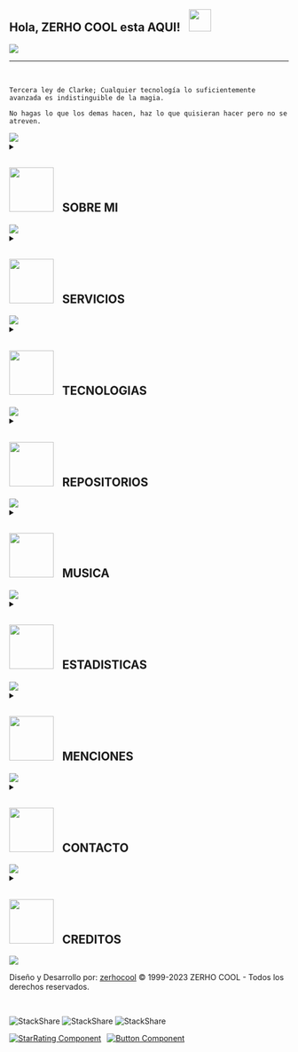 <!DOCTYPE html>
<html
 >
  <head>
    <meta charset="UTF-8"/>
    <meta content="width=device-width, initial-scale=1" name="viewport" />
    <meta name="DC.Language" scheme="RFC1766" content="Spanish">
    <meta name="autor" content="Andres Antonio Cardoso">
    <meta name="reply-to" content="info@zerhocool.com">
    <link rev="made" href="mailto:info@zerhocool.com">
    <meta name="description" content="Andres Antonio Cardoso, Developer full stack">
    <meta name="copyright" content="Propietario del copyright" />
    <meta name="keywords" contennt="desarrollo web, website, front end developer">
    <meta name="Resource-type" content="Index">
    <meta name="Revisit-after" content="1 days">
    <meta name="robots" content="all">
  </head>
   
  <body>
<!-- INICIO INTRO -->
<h2>Hola, ZERHO COOL esta AQUI!⠀<img src="https://cdn.discordapp.com/attachments/1072960128820715602/1072966853812564079/sirena.gif" width="40px"></h2>

<img src="https://cdn.discordapp.com/attachments/1072960128820715602/1090074450499743794/Banner_-ZERHO-2.png">

---
<br>
<!-- FINAL INTRO -->
<!-- INICIO FRASE -->

`Tercera ley de Clarke; Cualquier tecnología lo suficientemente avanzada es indistinguible de la magia.`
  
`No hagas lo que los demas hacen, haz lo que quisieran hacer pero no se atreven.`<br>

<img src="https://i.imgur.com/BsT3Qux.gif">
<!-- FINAL FRASE -->
<!-- INICIO SOBRE MI -->
<details>
  <summary>
    <h2><img src="https://cdn.discordapp.com/attachments/1072960128820715602/1089907560846467112/magic-trick-dynamic-premium.png" width="80px">⠀SOBRE MI</h2>
  </summary>
  <img src="https://cdn.discordapp.com/attachments/1072960128820715602/1089633960667140236/left.webp" width="50px"> QUIEN
  SOY!! <img src="https://cdn.discordapp.com/attachments/1072960128820715602/1089633960893612092/right.webp" width="50px">
  
  <br>
  <br>
  
  <em> 📌- Soy un Developer **Full STACK** Freelancer de la vieja escuela, que desde que descubri UNIX quede fascinado,
    con el poder del **CODIGO Y MANEJO DE CONSOLA** con más de una década de experiencia trabajo con agencias en Girona,
    Cataluña, España creando sitios web interactivos ricos, de alto rendimiento que funcionan en todas las plataformas y
    dispositivos.</em>
  
  <em> 📌- Aunque estoy muy familiarizado con el uso de framework, mis sitios web están codificados principalmente a mano
    con **HTML5, CSS3, JavaScript y NEXT.JS.**</em> 
  
   <em> 📌- Con un fuerte énfasis en la "Mejora progresiva", busco formas creativas de ampliar los límites del código
    front-end del sitio web sin comprometer el soporte y el rendimiento del navegador.</em> 
  
   <em> 📌- Complemento con mi actividad con Diseño Grafico y Videomotion en una búsqueda por mantenerme siempre actualizado,
    leo libros, asisto a conferencias y reuniones.</em>
  
  ---
  
<details>
  <summary>
  <h3> 🏫 Educacion </h3>
  </summary>
  
- ↣｜🔮｜ Developer en Python / Google Cloud / AWS<br/>
- ↣｜🔮｜ Diseñador Grafico<br/>
- ↣｜🔮｜ Trofeos<br/>  

<img src="https://cdn.discordapp.com/attachments/1072960128820715602/1090101712565583902/Banner_-ZERHO-3.png">


</details>
  
<details>
  <summary>
  <h3> 🖥️ Empresa </h3>
  </summary>   

 
- ↣｜🍀｜<em>En Argentina funde mi empresa © ZERHO COOL en 1999, luego en 2022 emigre a España donde actualmente trabajo como Autonomo - Freelancer en diferentes empresas.</em>
  
- ↣｜🍀｜<em>Busco colaborar en proyectos de código abierto/comerciales.</em>
  
- ↣｜🍀｜<em>Empresa con las cuales trabajo: Spark AU, Ralarsa Holding Sl, Staubli Española Sa, Estabanell Impulsa S.a, Pruna Motor Sl, La Perla Del Valles Sa, Saria Bio-industries España Sl, Gralla Motors S.a.</em>

  
</details>
  
<details>
  <summary>
  <h3> 📚 Hobbies </h3>
  </summary>

- ↣｜💎｜<em>Sistema operativo favorito: ARCH Linux personalizado.</em>
  
- ↣｜💎｜<em>Lenguaje de programacion: Python, NEXT.JS.</em>

- ↣｜💎｜<em>Seguridad informatica.</em>

- ↣｜💎｜<em>Fotografia y Edicion de Video.</em>

- ↣｜💎｜<em>Viajar y conocer nuevas culturas.</em>

- ↣｜💎｜<em>Mejorando mi nivel de Ingles y algo de Catalan.</em>

</details>
</details>

<img src="https://i.imgur.com/BsT3Qux.gif">
<!-- FINAL SOBRE MI -->
<!-- INICIO SERVICIOS -->
<details>
  <summary>
    <h2><img src="https://cdn.discordapp.com/attachments/1072960128820715602/1089908094093504562/fire-dynamic-premium.png" width="80px">⠀SERVICIOS</h2>
  </summary>
 
 `NUESTROS SERVICIOS.`

<details>
  <summary>
<h4><img src="https://cdn.discordapp.com/attachments/1072960128820715602/1090435408954929252/1054981658442477639.gif" width="20px">⠀Area Diseño:</h4> 
  </summary>
  

`GESTIONAMOS LA IDENTIDAD DE MARCA, DESDE SU CONSEPTO GRAFICO HASTA LA EXPERIENCIA QUE TENDRA EL POTENCIAL CLIENTE.` 

✔ Manual de Marca, Logotipo y Sistema gráfico.

✔ Brochure institucional, Catálogos.

✔ Afiches y Folletos.

✔  Packaging y Etiquetas.  

<img src="https://cdn.discordapp.com/attachments/1072960128820715602/1090101712565583902/Banner_-ZERHO-3.png">

</details>
  
<details>
  <summary>
<h4><img src="https://cdn.discordapp.com/attachments/1072960128820715602/1090435408954929252/1054981658442477639.gif" width="20px">⠀Area Programacion:</h4> 
  </summary>   

 
`SITIOS WEBS DESARROLLADOS, PENSADOS EN LA EXPERIENCIA DE USUARIO Y OPTIMIZADOS PARA SU RAPIDA VISUALIZACION EN DISPOSITIVOS.`

✔ Todos los website son testeados en un entorno real. 

✔ Diseño de Sitios Web Institucionales. 

✔ Diseño de Landing Pages y Newsletters.

✔ E-commerce para venta de servicios o productos.

✔ E-Learning

<img src="https://cdn.discordapp.com/attachments/1072960128820715602/1090101712565583902/Banner_-ZERHO-3.png">

</details>
  
✔ Nuestro servicios estan expresados en Euros ⭐

✔ Puedes solicitar un presupuesto personalizado SIN CARGO ⭐
<br>

</details>

<img src="https://i.imgur.com/BsT3Qux.gif">
<!-- FINAL SERVICIOS -->
<!-- INICIO TECNOLOGIA -->
<details>
  <summary>
   <h2><img src="https://cdn.discordapp.com/attachments/1072960128820715602/1089900074747838464/computer-dynamic-premium.png" width="80px">⠀TECNOLOGIAS</h2>
  </summary>

`ESTOS SON LOS PROGRAMAS CON LOS CUALES TRABAJO EN MIS PROYECTOS.`<img
  src="https://media2.giphy.com/media/QssGEmpkyEOhBCb7e1/giphy.gif?cid=ecf05e47a0n3gi1bfqntqmob8g9aid1oyj2wr3ds3mg700bl&rid=giphy.gif"
  width="50px">

<br>

<p align="left"> 

<p><img src="https://readme-components.vercel.app/api?component=logo&amp;logo=linux" alt="techstack logo"><img src="https://readme-components.vercel.app/api?component=logo&amp;logo=python" alt="techstack
logo"><img src="https://readme-components.vercel.app/api?component=logo&amp;logo=flask" alt="techstack
logo">
<img src="https://readme-components.vercel.app/api?component=logo&amp;logo=java" alt="techstack logo"><img src="https://readme-components.vercel.app/api?component=logo&amp;logo=JavaScript" alt="techstack
logo"> <img src="https://readme-components.vercel.app/api?component=logo&amp;logo=typescript" alt="techstack
logo"> <img src="https://readme-components.vercel.app/api?component=logo&amp;logo=archlinux" alt="techstack
logo"><img src="https://readme-components.vercel.app/api?component=logo&amp;logo=android" alt="techstack
logo"> <img src="https://readme-components.vercel.app/api?component=logo&amp;logo=swift" alt="techstack
logo"></p>

<br>

<p><img src="https://readme-components.vercel.app/api?component=logo&amp;logo=html5" alt="techstack logo"><img src="https://readme-components.vercel.app/api?component=logo&amp;logo=css3" alt="techstack
logo">
<img src="https://readme-components.vercel.app/api?component=logo&amp;logo=bootstrap" alt="techstack logo"><img src="https://readme-components.vercel.app/api?component=logo&amp;logo=sass" alt="techstack
logo"> <img src="https://readme-components.vercel.app/api?component=logo&amp;logo=tailwindcss" alt="techstack
logo"><img src="https://readme-components.vercel.app/api?component=logo&amp;logo=vue.js" alt="techstack
logo"><img src="https://readme-components.vercel.app/api?component=logo&amp;logo=react" alt="techstack
logo"><img src="https://readme-components.vercel.app/api?component=logo&amp;logo=next.js" alt="techstack
logo"><img src="https://readme-components.vercel.app/api?component=logo&amp;logo=node.js" alt="techstack
logo"><img src="https://readme-components.vercel.app/api?component=logo&amp;logo=fastapi" alt="techstack
logo"> <img src="https://readme-components.vercel.app/api?component=logo&amp;logo=webpack" alt="techstack
logo"></p>

<br>

<p><img src="https://readme-components.vercel.app/api?component=logo&amp;logo=django" alt="techstack logo"><img src="https://readme-components.vercel.app/api?component=logo&amp;logo=docker" alt="techstack
logo">
<img src="https://readme-components.vercel.app/api?component=logo&amp;logo=php" alt="techstack logo"><img src="https://readme-components.vercel.app/api?component=logo&amp;logo=mysql" alt="techstack
logo"><img src="https://readme-components.vercel.app/api?component=logo&amp;logo=mariadb" alt="techstack
logo">
<img src="https://readme-components.vercel.app/api?component=logo&amp;logo=github" alt="techstack logo"><img src="https://readme-components.vercel.app/api?component=logo&amp;logo=apache" alt="techstack
logo"> <img src="https://readme-components.vercel.app/api?component=logo&amp;logo=vercel" alt="techstack
logo"> <img src="https://readme-components.vercel.app/api?component=logo&amp;logo=nginx" alt="techstack
logo"> <img src="https://readme-components.vercel.app/api?component=logo&amp;logo=firebase" alt="techstack
logo"> <img src="https://readme-components.vercel.app/api?component=logo&amp;logo=googlecloud" alt="techstack
logo"></p>


<br>

<p><img src="https://readme-components.vercel.app/api?component=logo&amp;logo=adobeillustrator" alt="techstack logo"> <img src="https://readme-components.vercel.app/api?component=logo&amp;logo=adobephotoshop" alt="techstack logo"> <img src="https://readme-components.vercel.app/api?component=logo&amp;logo=adobeindesign" alt="techstack logo"> <img src="https://readme-components.vercel.app/api?component=logo&amp;logo=adobepremierepro" alt="techstack
logo"></p>
</p>

</details>

<img src="https://i.imgur.com/BsT3Qux.gif">
<!-- FINAL TECNOLOGIA -->
<!-- INICIO REPOSITORIOS -->
<details>
  <summary>
    <h2><img src="https://cdn.discordapp.com/attachments/1072960128820715602/1089896602799456256/locker-dynamic-premium.png" width="80px">⠀REPOSITORIOS</h2>
  </summary>

`LOS REPOSITORIOS SE VAN ACTUALIZANDO DE FORMA AUTOMATICA.`<img src="https://media.giphy.com/media/xFkgeu7dhfgqqxJqmj/giphy.gif" width="100px">

<a href="https://github.com/zerhocool/github-readme-statc">
  <img align="center" src="https://github-readme-stats.vercel.app/api/pin/?username=zerhocool&repo=github-readme-statc" />
</a>
⠀
<a href="https://github.com/zerhocool/NEXT.JS">
  <img align="center" src="https://github-readme-stats.vercel.app/api/pin/?username=zerhocool&repo=NEXT.JS" />
</a>

<a href="https://github.com/zerhocool/MODULOS">
  <img align="center" src="https://github-readme-stats.vercel.app/api/pin/?username=zerhocool&repo=MODULOS" />
</a>
⠀
<a href="https://github.com/zerhocool/PORFOLIO">
  <img align="center" src="https://github-readme-stats.vercel.app/api/pin/?username=zerhocool&repo=PORFOLIO" />
</a>

<a href="https://github.com/zerhocool/JAVASCRIPT">
  <img align="center" src="https://github-readme-stats.vercel.app/api/pin/?username=zerhocool&repo=JAVASCRIPT" />
</a>
⠀
<a href="https://github.com/zerhocool/FOTOGRAFIA1">
  <img align="center" src="https://github-readme-stats.vercel.app/api/pin/?username=zerhocool&repo=FOTOGRAFIA1" />
</a>

</details>

<img src="https://i.imgur.com/BsT3Qux.gif">
<!-- FINAL REPOSITORIOS -->
<!-- INICIO MUSICA -->
<details>
  <summary>
     <h2><img src="https://cdn.discordapp.com/attachments/1072960128820715602/1089901613851889715/headphone-dynamic-premium.png" width="80px">⠀MUSICA</h2>
  </summary>

`MUSICA QUE ME GUSTA ESCUCHAR CUANDO ESTOY PROGRAMANDO.`<img src="https://cdn.discordapp.com/attachments/1072960128820715602/1089601406903795874/youtube.gif" width="70px" height="25px">

<p align="center"><a href="https://www.youtube.com/watch?v=or047P2NOjc" target="blank"><img align="center" width="200px" src="https://i.ytimg.com/vi/or047P2NOjc/hqdefault.jpg?sqp=-oaymwEjCNACELwBSFryq4qpAxUIARUAAAAAGAElAADIQj0AgKJDeAE=&rs=AOn4CLBn-SLFQ2CqC2-qzl5daHS-Mu2AZA"/></a>&nbsp;&nbsp;
<a href="https://www.youtube.com/watch?v=RbJg7YLqJk8" target="blank"><img align="center" width="200px" src="https://i.ytimg.com/vi/RbJg7YLqJk8/hqdefault.jpg?sqp=-oaymwEjCNACELwBSFryq4qpAxUIARUAAAAAGAElAADIQj0AgKJDeAE=&rs=AOn4CLCVDKL6v32wnUCY5-idSc7RBUNHyA"/></a>&nbsp;&nbsp;
<a href="https://www.youtube.com/watch?v=P80jClbpHZg" target="blank"><img align="center" width="200px" src="https://i.ytimg.com/vi/P80jClbpHZg/hqdefault.jpg?sqp=-oaymwEjCNACELwBSFryq4qpAxUIARUAAAAAGAElAADIQj0AgKJDeAE=&rs=AOn4CLADY3A6T0TqnvZMQEDgWRsCW9Uyew"/></a>&nbsp;&nbsp;
</p>

</details>

<img src="https://i.imgur.com/BsT3Qux.gif">
<!-- FINAL MUSICA -->
<!-- INICIO ESTADISTICAS -->
<details>
  <summary>
     <h2><img src="https://cdn.discordapp.com/attachments/1072960128820715602/1089902948231950346/chart-dynamic-premium.png" width="80px">⠀ESTADISTICAS</h2>
  </summary>

`¡OBTEN TUS ESTADISTICAS DE GITHUB GENERADAS DIARIAMENTE EN TU README!.`<img src="https://media0.giphy.com/media/cNZqrH5IzOG0xrlWks/giphy.gif?cid=ecf05e47map255q427en9uprqc1sb0unjq5k4fnqg5pmhhs4&rid=giphy.gif&ct=s" width="30px">

![Horas de Codigo](http://img.shields.io/badge/Horas%20de%20Codigo-157.625%20hrs%2017%20mins%20-blue)⠀⠀⠀![Lineas de codigo](https://img.shields.io/badge/Lineas%20de%20codigo%20-40.3%20million%20lineas%20de%20codigo-blue)⠀⠀⠀[![wakatime](https://wakatime.com/badge/user/2cd63de2-230b-4e9f-88d4-54d9ea9b43a5.svg)](https://wakatime.com/@2cd63de2-230b-4e9f-88d4-54d9ea9b43a5)

<a href="https://visitcount.itsvg.in">
  <img src="https://visitcount.itsvg.in/api?id=zerhocool&label=Profile%20Views&color=7&icon=2&pretty=false" />
</a>

<br/>
<img src="https://user-images.githubusercontent.com/73097560/115834477-dbab4500-a447-11eb-908a-139a6edaec5c.gif">

<br/>
<div align="center">
<a href="https://www.zerhocool.com/"><img height="137px" src="https://github-readme-stats.vercel.app/api?username=zerhocool&hide_title=true&hide_border=true&show_icons=true&include_all_commits=true&count_private=true&line_height=21&text_color=000&icon_color=000&bg_color=0,ea6161,ffc64d,fffc4d,52fa5a&theme=graywhite" />⠀⠀<img height="137px" src="https://github-readme-stats.vercel.app/api/top-langs/?username=zerhocool&hide=html&hide_title=true&hide_border=true&layout=compact&langs_count=6&exclude_repo=comp426,Redventures-Movie-Quotes&text_color=000&icon_color=fff&bg_color=0,52fa5a,4dfcff,c64dff&theme=graywhite" /></a>

<br/>
<img src="https://github-profile-trophy.vercel.app/?username=zerhocool" style="height: 200px"  />
</div>  
<br/>
<img src="https://user-images.githubusercontent.com/73097560/115834477-dbab4500-a447-11eb-908a-139a6edaec5c.gif">
<br/>
<div align="center">
<img src="http://github-profile-summary-cards.vercel.app/api/cards/profile-details?username=zerhocool&theme=2077" style="height: 200px"  />    
</div>  
 <h2 align="left">⚡Activity Graph:</h2>
  <a><img alt="Ajay Activity Graph" src="https://github-readme-activity-graph.cyclic.app/graph?username=zerhocool&theme=react-dark&hide_border=true" /></a>

 </details>

<img src="https://i.imgur.com/BsT3Qux.gif">
<!-- FINAL ESTADISTICAS -->
<!-- INICIO MENCIONES -->
<details>
  <summary>
    <h2><img src="https://cdn.discordapp.com/attachments/1072960128820715602/1089903368316661760/megaphone-dynamic-premium.png" width="80px">⠀MENCIONES</h2>
  </summary>

`MUCHAS GRACIAS A LAS PERSONAS QUE HICIERON REFERENCIA A ESTE REPOSITORIO AQUI.`<img
  src="https://cdn.discordapp.com/emojis/1054895060610728006.gif?size=44&quality=lossless" width="30px">
<!-- MENTIONS-LIST:START -->
<a href="https://github.com/zerhocool"><img src="https://github.com/zerhocool.png?size=96" alt="zerhocool" width="96px" height="96px" /></a>

</details>

<img src="https://i.imgur.com/BsT3Qux.gif">
<!-- FINAL MENCIONES -->
<!-- INICIO CONTACTO -->
<details>
  <summary>
    <h2><img src="https://cdn.discordapp.com/attachments/1072960128820715602/1089902948231950346/chart-dynamic-premium.png" width="80px">⠀CONTACTO</h2>
  </summary>

`UNICOS MEDIOS DE CONTACTO.`<img src="https://raw.githubusercontent.com/nixin72/nixin72/master/wave.gif" width="50px"> 

<br/>

<p align="center">
  <a href="https://discord.gg/wsTRGjteJ5"><img width="90px" alt="Discord" title="https://https://discord.gg/wsTRGjteJ5" src="https://cdn.discordapp.com/attachments/1072960128820715602/1089914364959654072/target-dynamic-premium.png"/></a>
  &#8287;&#8287;&#8287;&#8287;&#8287;
  <a href="https://github.com/zerhocool"><img width="90px" alt="Github" title="https://github.com/zerhocool" src="https://cdn.discordapp.com/attachments/1072960128820715602/1089914843194208296/medal-dynamic-premium.png"/></a>
  &#8287;&#8287;&#8287;&#8287;&#8287;
  <a href="https://t.me/zerhocool" alt="Telegram" title="https://t.me/zerhocool"><img width="90px" src="https://cdn.discordapp.com/attachments/1072960128820715602/1089912839168344166/chat-text-dynamic-premium.png"/></a>
  &#8287;&#8287;&#8287;&#8287;&#8287;
  <a href="https://api.whatsapp.com/send?phone=5491132578591&text=Hola,%20en%20qu%C3%A9%20podemos%20ayudarte?"><img width="90px" alt="Whatsaap" title="https://api.whatsapp.com/send?phone=5491132578591&text=Hola,%20en%20qu%C3%A9%20podemos%20ayudarte?" src="https://cdn.discordapp.com/attachments/1072960128820715602/1089912838971203785/mobile-dynamic-premium.png"></a>
  &#8287;&#8287;&#8287;&#8287;&#8287;
  <a href="zerhocool@gmail.com"><img width="90px" alt="Email" title="zerhocool@gmail.com" src="https://cdn.discordapp.com/attachments/1072960128820715602/1089911296188743780/at-dynamic-premium.png"/></a>
  &#8287;&#8287;&#8287;&#8287;&#8287;
  <a href="http://zerhocool.com"><img width="90px" alt="Website" title="http://zerhocool.com" src="https://cdn.discordapp.com/attachments/1072960128820715602/1090424324873269328/bulb-dynamic-premium.png"/></a>
  <a href="#"><img width="90px" alt="Ubicacion" title="España,Girona" src="https://cdn.discordapp.com/attachments/1072960128820715602/1090471555718467605/map-pin-dynamic-premium.png"/></a>
</p>
<br/>

</details>

<img src="https://i.imgur.com/BsT3Qux.gif">
<!-- FINAL CONTACTO -->
<!-- INICIO CREDITOS -->
<details>
  <summary>
    <h2><img src="https://cdn.discordapp.com/attachments/1072960128820715602/1089905211759411240/lock-dynamic-premium.png" width="80px">⠀CREDITOS</h2>
  </summary>

  <img align="right" alt="Coding" width="400" src="https://media.tenor.com/rePDfDWO3XoAAAAd/hacking.gif">

Casi todos mis proyectos son código-abierto e intento responder a todos los usuarios que necesiten ayuda con alguno de estos proyectos, obviamente, esto toma tiempo.

No obstante, si estás utilizando este proyecto y estás feliz con él o simplemente quieres animarme a que siga creando cosas, aquí tienes algunas maneras de hacerlo:

✔  Darme créditos cuando estés utilizando este README, añadiendo un link a este repositorio ⭐

<p><a href="https://github.com/zerhocool/zerhocool"><img src="https://readme-components.vercel.app/api?component=button&amp;text=Sigueme!" alt="Button Component"></a></p>

✔  Dándole una estrella (starring) y compartiendo el proyecto 🚀 

<p><a href="https://github.com/zerhocool?tab=starsl"><img src="https://readme-components.vercel.app/api?component=star-rating&amp;skill=python&amp;text=4" alt="StarRating Component"></a></p>


En Argentina: Transferencia Bancaria.
  <a href="#"><img width="50px" alt="Pesos ARG" title="Pesos ARG" src="https://cdn.discordapp.com/attachments/1072960128820715602/1089926243060809728/money-dynamic-premium.png"/></a>

[![Mercado Pago](https://img.shields.io/badge/zerhocool.mp%20-ffdd00?style=for-the-badge&logo=ko-fi&fee&logoColor=black)](https://mercadopago.com.ar) [![BANCO GALICIA](https://img.shields.io/badge/DIBUJO.DRAGA.PRIMO-F16061?style=for-the-badge&logo=ko-fi&logoColor=white)](https://galicia.es)

En el mundo: 
  <a href="#"><img width="50px" alt="Bitcoin" title="Bitcoin" src="https://cdn.discordapp.com/attachments/1072960128820715602/1089926243769647135/dollar-dynamic-premium.png"/></a>⠀<a href="#"><img width="50px" alt="Euros" title="Euros" src="https://cdn.discordapp.com/attachments/1072960128820715602/1089926243538964581/euro-dynamic-premium.png"/></a>⠀<a href="#"><img width="50px" alt="Tarjeta de Credito" title="Tarjeta de Credito" src="https://cdn.discordapp.com/attachments/1072960128820715602/1089926244004548780/card-dynamic-premium.png"/></a>  


[![Mercado Pago](https://img.shields.io/badge/3DdHEzjvzYimqjBxyujnSrCiBaj9rhB423%20-ffdd00?style=for-the-badge&logo=ko-fi&fee&logoColor=black)](https://astropay.com) 


¡GRACIAS! ❤️

</details>

<img src="https://i.imgur.com/BsT3Qux.gif">
<!-- FINAL CREDITOS -->

<!-- INICIO FOOTER -->
<footer>
<p>Diseño y Desarrollo por: <a href="https://github.com/zerhocool">zerhocool</a> © 1999-2023 ZERHO COOL - Todos los derechos reservados.</p>

<br>

<p><img src="https://img.shields.io/badge/HTML5-MARKDOWN-0690fa.svg?style=flat" alt="StackShare"> <img src="https://img.shields.io/badge/LICENCIA-MIT-0690fa.svg?style=flat" alt="StackShare"> <img src="https://img.shields.io/badge/WORFLOW-AUTO-0690fa.svg?style=flat" alt="StackShare"> </p>
<p><a href="https://github.com/zerhocool?tab=starsl"><img src="https://readme-components.vercel.app/api?component=star-rating&amp;skill=python&amp;text=4" alt="StarRating Component"></a>⠀<a href="https://github.com/zerhocool/zerhocool"><img src="https://readme-components.vercel.app/api?component=button&amp;text=Sigueme!" alt="Button Component"></a></p>
</footer>
<!-- FINAL FOOTER -->
  </body>
</html>
